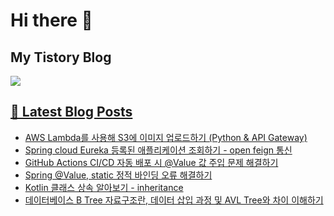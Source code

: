 # Hi there 👋

## My Tistory Blog

<p>
    <a href="https://kylo8.tistory.com"><img src="https://img.shields.io/badge/Tistory-000000?style=flat-square&logo=Tistory&logoColor=white"/>
</p>

## 📕 Latest Blog Posts

<ul><li><a href='https://kylo8.tistory.com/entry/AWS-Lambda%EB%A5%BC-%EC%82%AC%EC%9A%A9%ED%95%B4-S3%EC%97%90-%EC%9D%B4%EB%AF%B8%EC%A7%80-%EC%97%85%EB%A1%9C%EB%93%9C%ED%95%98%EA%B8%B0-Python-API-Gateway' target='_blank'>AWS Lambda를 사용해 S3에 이미지 업로드하기 (Python &amp; API Gateway)</a></li><li><a href='https://kylo8.tistory.com/entry/Spring-cloud-Eureka-%EB%93%B1%EB%A1%9D%EB%90%9C-%EC%95%A0%ED%94%8C%EB%A6%AC%EC%BC%80%EC%9D%B4%EC%85%98-%EC%A1%B0%ED%9A%8C%ED%95%98%EA%B8%B0-open-feign-%ED%86%B5%EC%8B%A0' target='_blank'>Spring cloud Eureka 등록된 애플리케이션 조회하기 - open feign 통신</a></li><li><a href='https://kylo8.tistory.com/entry/GitHub-Actions-CICD-%EC%9E%90%EB%8F%99-%EB%B0%B0%ED%8F%AC-%EC%8B%9C-Value-%EA%B0%92-%EC%A3%BC%EC%9E%85-%EB%AC%B8%EC%A0%9C-%ED%95%B4%EA%B2%B0%ED%95%98%EA%B8%B0' target='_blank'>GitHub Actions CI/CD 자동 배포 시 @Value 값 주입 문제 해결하기</a></li><li><a href='https://kylo8.tistory.com/entry/Spring-Value-static-%EC%A0%95%EC%A0%81-%EB%B0%94%EC%9D%B8%EB%94%A9-%EC%98%A4%EB%A5%98-%ED%95%B4%EA%B2%B0%ED%95%98%EA%B8%B0' target='_blank'>Spring @Value, static 정적 바인딩 오류 해결하기</a></li><li><a href='https://kylo8.tistory.com/entry/Kotlin-%ED%81%B4%EB%9E%98%EC%8A%A4-%EC%83%81%EC%86%8D-%EC%95%8C%EC%95%84%EB%B3%B4%EA%B8%B0-inheritance' target='_blank'>Kotlin 클래스 상속 알아보기 - inheritance</a></li><li><a href='https://kylo8.tistory.com/entry/%EB%8D%B0%EC%9D%B4%ED%84%B0%EB%B2%A0%EC%9D%B4%EC%8A%A4-B-Tree-%EC%9E%90%EB%A3%8C%EA%B5%AC%EC%A1%B0%EB%9E%80-%EB%8D%B0%EC%9D%B4%ED%84%B0-%EC%82%BD%EC%9E%85-%EA%B3%BC%EC%A0%95-%EB%B0%8F-AVL-Tree%EC%99%80-%EC%B0%A8%EC%9D%B4-%EC%9D%B4%ED%95%B4%ED%95%98%EA%B8%B0' target='_blank'>데이터베이스 B Tree 자료구조란, 데이터 삽입 과정 및 AVL Tree와 차이 이해하기</a></li></ul>